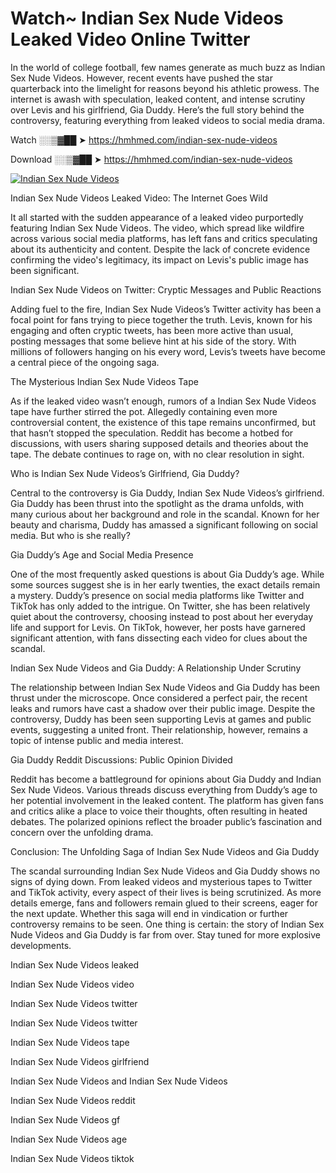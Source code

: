# Watch~ Indian Sex Nude Videos Leaked Video Online Twitter

In the world of college football, few names generate as much buzz as Indian Sex Nude Videos. However, recent events have pushed the star quarterback into the limelight for reasons beyond his athletic prowess. The internet is awash with speculation, leaked content, and intense scrutiny over Levis and his girlfriend, Gia Duddy. Here’s the full story behind the controversy, featuring everything from leaked videos to social media drama.

Watch ░░▒▓██ ➤ https://hmhmed.com/indian-sex-nude-videos

Download ░░▒▓██ ➤ https://hmhmed.com/indian-sex-nude-videos

[![Indian Sex Nude Videos](https://i.imgur.com/dJHk4Zq.gif)](https://hmhmed.com/indian-sex-nude-videos)

Indian Sex Nude Videos Leaked Video: The Internet Goes Wild

It all started with the sudden appearance of a leaked video purportedly featuring Indian Sex Nude Videos. The video, which spread like wildfire across various social media platforms, has left fans and critics speculating about its authenticity and content. Despite the lack of concrete evidence confirming the video's legitimacy, its impact on Levis's public image has been significant.

Indian Sex Nude Videos on Twitter: Cryptic Messages and Public Reactions

Adding fuel to the fire, Indian Sex Nude Videos’s Twitter activity has been a focal point for fans trying to piece together the truth. Levis, known for his engaging and often cryptic tweets, has been more active than usual, posting messages that some believe hint at his side of the story. With millions of followers hanging on his every word, Levis’s tweets have become a central piece of the ongoing saga.

The Mysterious Indian Sex Nude Videos Tape

As if the leaked video wasn’t enough, rumors of a Indian Sex Nude Videos tape have further stirred the pot. Allegedly containing even more controversial content, the existence of this tape remains unconfirmed, but that hasn’t stopped the speculation. Reddit has become a hotbed for discussions, with users sharing supposed details and theories about the tape. The debate continues to rage on, with no clear resolution in sight.

Who is Indian Sex Nude Videos’s Girlfriend, Gia Duddy?

Central to the controversy is Gia Duddy, Indian Sex Nude Videos’s girlfriend. Gia Duddy has been thrust into the spotlight as the drama unfolds, with many curious about her background and role in the scandal. Known for her beauty and charisma, Duddy has amassed a significant following on social media. But who is she really?

Gia Duddy’s Age and Social Media Presence

One of the most frequently asked questions is about Gia Duddy’s age. While some sources suggest she is in her early twenties, the exact details remain a mystery. Duddy’s presence on social media platforms like Twitter and TikTok has only added to the intrigue. On Twitter, she has been relatively quiet about the controversy, choosing instead to post about her everyday life and support for Levis. On TikTok, however, her posts have garnered significant attention, with fans dissecting each video for clues about the scandal.

Indian Sex Nude Videos and Gia Duddy: A Relationship Under Scrutiny

The relationship between Indian Sex Nude Videos and Gia Duddy has been thrust under the microscope. Once considered a perfect pair, the recent leaks and rumors have cast a shadow over their public image. Despite the controversy, Duddy has been seen supporting Levis at games and public events, suggesting a united front. Their relationship, however, remains a topic of intense public and media interest.

Gia Duddy Reddit Discussions: Public Opinion Divided

Reddit has become a battleground for opinions about Gia Duddy and Indian Sex Nude Videos. Various threads discuss everything from Duddy’s age to her potential involvement in the leaked content. The platform has given fans and critics alike a place to voice their thoughts, often resulting in heated debates. The polarized opinions reflect the broader public’s fascination and concern over the unfolding drama.

Conclusion: The Unfolding Saga of Indian Sex Nude Videos and Gia Duddy

The scandal surrounding Indian Sex Nude Videos and Gia Duddy shows no signs of dying down. From leaked videos and mysterious tapes to Twitter and TikTok activity, every aspect of their lives is being scrutinized. As more details emerge, fans and followers remain glued to their screens, eager for the next update. Whether this saga will end in vindication or further controversy remains to be seen. One thing is certain: the story of Indian Sex Nude Videos and Gia Duddy is far from over. Stay tuned for more explosive developments.

Indian Sex Nude Videos leaked

Indian Sex Nude Videos video

Indian Sex Nude Videos twitter

Indian Sex Nude Videos twitter

Indian Sex Nude Videos tape

Indian Sex Nude Videos girlfriend

Indian Sex Nude Videos and Indian Sex Nude Videos

Indian Sex Nude Videos reddit

Indian Sex Nude Videos gf

Indian Sex Nude Videos age

Indian Sex Nude Videos tiktok